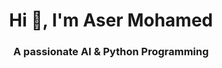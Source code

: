 <h1 align="center">Hi 👋, I'm Aser Mohamed</h1>
<h3 align="center">A passionate AI & Python Programming</h3>
